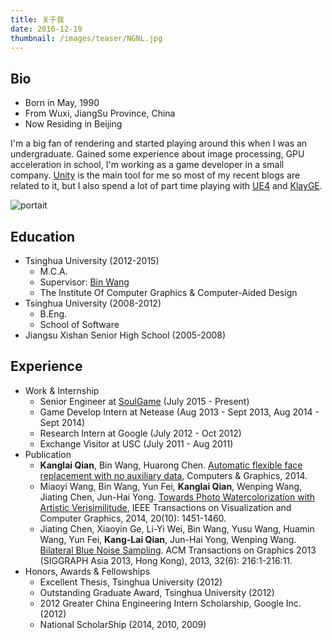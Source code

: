 ```yaml
---
title: 关于我
date: 2016-12-19
thumbnail: /images/teaser/NGNL.jpg
---
```


## Bio

- Born in May, 1990
- From Wuxi, JiangSu Province, China
- Now Residing in Beijing

I'm a big fan of rendering and started playing around this when I was an undergraduate. Gained some experience about image processing, GPU acceleration in school, I'm working as a game developer in a small company. [Unity](http://unity3d.com/) is the main tool for me so most of my recent blogs are related to it, but I also spend a lot of part time playing with [UE4](https://www.unrealengine.com/) and [KlayGE](http://www.klayge.org/).

![portait](/images/qiankanglai.png)

## Education

- Tsinghua University (2012-2015)
	- M.C.A.
	- Supervisor: [Bin Wang](http://cgcad.thss.tsinghua.edu.cn/wangbin/)
	- The Institute Of Computer Graphics & Computer-Aided Design
- Tsinghua University (2008-2012)
	- B.Eng.
	- School of Software
- Jiangsu Xishan Senior High School (2005-2008)

## Experience

- Work & Internship
	- Senior Engineer at [SoulGame](http://soulgame.com/) (July 2015 - Present)
	- Game Develop Intern at Netease (Aug 2013 - Sept 2013, Aug 2014 - Sept 2014)
	- Research Intern at Google (July 2012 - Oct 2012)
	- Exchange Visitor at USC (July 2011 - Aug 2011)
- Publication
	- **Kanglai Qian**, Bin Wang, Huarong Chen. [Automatic flexible face replacement with no auxiliary data](http://www.sciencedirect.com/science/article/pii/S0097849314000752), Computers & Graphics, 2014.
	- Miaoyi Wang, Bin Wang, Yun Fei, **Kanglai Qian**, Wenping Wang, Jiating Chen, Jun-Hai Yong. [Towards Photo Watercolorization with Artistic Verisimilitude](http://dx.doi.org/10.1109/TVCG.2014.2303984), IEEE Transactions on Visualization and Computer Graphics, 2014, 20(10): 1451-1460.
	- Jiating Chen, Xiaoyin Ge, Li-Yi Wei, Bin Wang, Yusu Wang, Huamin Wang, Yun Fei, **Kang-Lai Qian**, Jun-Hai Yong, Wenping Wang. [Bilateral Blue Noise Sampling](http://dl.acm.org/citation.cfm?id=2508375). ACM Transactions on Graphics 2013 (SIGGRAPH Asia 2013, Hong Kong), 2013, 32(6): 216:1-216:11.
- Honors, Awards & Fellowships
	- Excellent Thesis, Tsinghua University (2012)
	- Outstanding Graduate Award, Tsinghua University (2012)
	- 2012 Greater China Engineering Intern Scholarship, Google Inc. (2012)
	- National ScholarShip (2014, 2010, 2009)
